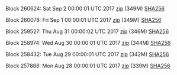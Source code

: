 Block 260624: Sat Sep  2 00:00:01 UTC 2017 [zip](https://transfer.sh/ClCvT/bootstrap.dat.20170902.zip) (349M) [SHA256](https://transfer.sh/AR8av/sha256.txt)

Block 260078: Fri Sep  1 00:00:01 UTC 2017 [zip](https://transfer.sh/aQQ6Q/bootstrap.dat.20170901.zip) (349M) [SHA256](https://transfer.sh/vaqQF/sha256.txt)

Block 259527: Thu Aug 31 00:00:02 UTC 2017 [zip](https://transfer.sh/EwhLE/bootstrap.dat.20170831.zip) (346M) [SHA256](https://transfer.sh/40Ww1/sha256.txt)

Block 258974: Wed Aug 30 00:00:01 UTC 2017 [zip](https://transfer.sh/nCNoC/bootstrap.dat.20170830.zip) (344M) [SHA256](https://transfer.sh/RVpnH/sha256.txt)

Block 258432: Tue Aug 29 00:00:01 UTC 2017 [zip](https://transfer.sh/hpSJc/bootstrap.dat.20170829.zip) (342M) [SHA256](https://transfer.sh/i1Rxg/sha256.txt)

Block 257888: Mon Aug 28 00:00:01 UTC 2017 [zip](https://transfer.sh/9k5je/bootstrap.dat.20170828.zip) (339M) [SHA256](https://transfer.sh/13LoNs/sha256.txt)
